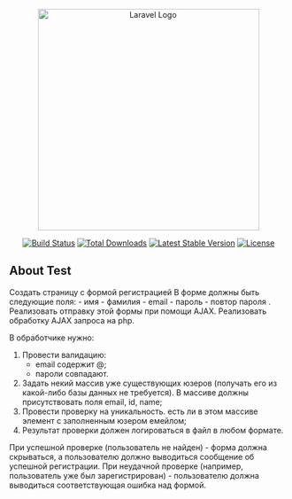 <p align="center"><a href="https://laravel.com" target="_blank"><img src="https://raw.githubusercontent.com/laravel/art/master/logo-lockup/5%20SVG/2%20CMYK/1%20Full%20Color/laravel-logolockup-cmyk-red.svg" width="400" alt="Laravel Logo"></a></p>

<p align="center">
<a href="https://travis-ci.org/laravel/framework"><img src="https://travis-ci.org/laravel/framework.svg" alt="Build Status"></a>
<a href="https://packagist.org/packages/laravel/framework"><img src="https://img.shields.io/packagist/dt/laravel/framework" alt="Total Downloads"></a>
<a href="https://packagist.org/packages/laravel/framework"><img src="https://img.shields.io/packagist/v/laravel/framework" alt="Latest Stable Version"></a>
<a href="https://packagist.org/packages/laravel/framework"><img src="https://img.shields.io/packagist/l/laravel/framework" alt="License"></a>
</p>

## About Test
Создать страницу с формой регистрацией
В форме должны быть следующие поля:
    - имя
    - фамилия
    - email
    - пароль
    - повтор пароля
. Реализовать отправку этой формы при помощи AJAX.
Реализовать обработку AJAX запроса на php.

В обработчике нужно:
 1) Провести валидацию:
    -	email содержит @;
    -	пароли совпадают.
 2) Задать некий массив уже существующих юзеров (получать его из какой-либо базы данных не требуется). В массиве должны присутствовать поля email, id, name;
 3) Провести проверку на уникальность. есть ли в этом массиве элемент с заполненным юзером емейлом;
 4) Результат проверки должен логироваться в файл в любом формате.

При успешной проверке (пользователь не найден) - форма должна скрываться, а пользователю должно выводиться сообщение об успешной регистрации. 
При неудачной проверке (например, пользователь уже был зарегистрирован) - пользователю должна выводиться соответствующая ошибка над формой.
